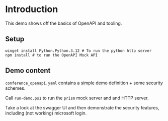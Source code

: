 # Introduction
This demo shows off the basics of OpenAPI and tooling.

## Setup
```
winget install Python.Python.3.12 # To run the python http server
npm install # to run the OpenAPI Mock API
```

## Demo content
`conference_openapi.yaml` contains a simple demo definition + some security schemes.

Call `run-demo.ps1` to run the `prism` mock server and and HTTP server.

Take a look at the swagger UI and then demonstrate the security features, including (not working) microsoft login.